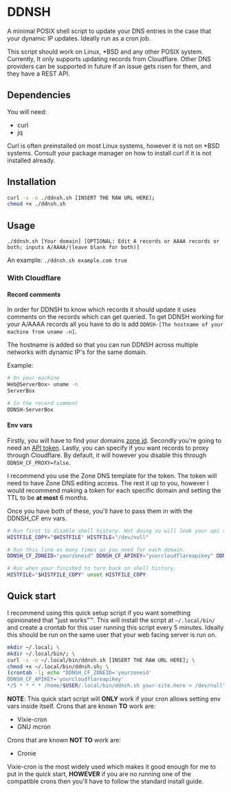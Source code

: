 # DDNSH

A minimal POSIX shell script to update your DNS entries in the case that your dynamic IP updates.
Ideally run as a cron job.

This script should work on Linux, *BSD and any other POSIX system.
Currently, It only supports updating records from Cloudflare. 
Other DNS providers can be supported in future if an issue gets risen for them, and they have a REST API.

## Dependencies

You will need:
- curl
- jq

Curl is often preinstalled on most Linux systems, however it is not on *BSD systems.
Consult your package manager on how to install curl if it is not installed already.

## Installation

```sh
curl -s -o ./ddnsh.sh [INSERT THE RAW URL HERE];
chmod +x ./ddnsh.sh
```

## Usage

`./ddnsh.sh [Your domain] [OPTIONAL: Edit A records or AAAA records or both; inputs A/AAAA/(leave blank for both)]`

An example:
`./ddnsh.sh example.com true`

### With Cloudflare

#### Record comments

In order for DDNSH to know which records it should update it uses comments on the records which can get queried.
To get DDNSH working for your A/AAAA records all you have to do is add `DDNSH-[The hostname of your machine from uname -n]`.

The hostname is added so that you can run DDNSH across multiple networks with dynamic IP's for the same domain.

Example:
```sh
# On your machine
Web@ServerBox> uname -n
ServerBox

# In the record comment
DDNSH-ServerBox
```

#### Env vars

Firstly, you will have to find your domains [zone id](https://developers.cloudflare.com/fundamentals/setup/find-account-and-zone-ids/).
Secondly you're going to need an [API token](https://dash.cloudflare.com/profile/api-tokens).
Lastly, you can specify if you want records to proxy through Cloudflare. By default, it will however you disable this through `DDNSH_CF_PROXY=false`.

I recommend you use the Zone DNS template for the token.
The token will need to have Zone DNS editing access.
The rest it up to you, however I would recommend making a token for each specific domain and setting the TTL to be **at most** 6 months.

Once you have both of these, you'll have to pass them in with the DDNSH_CF env vars.
```sh
# Run first to disable shell history. Not doing so will leak your api secrets in plaintext to $HISTFILE.
HISTFILE_COPY="$HISTFILE" HISTFILE="/dev/null"

# Run this line as many times as you need for each domain.
DDNSH_CF_ZONEID="yourzoneid" DDNSH_CF_APIKEY="yourcloudflareapikey" DDNSH_CF_PROXY=false ./ddnsh.sh args-here

# Run when your finished to turn back on shell history.
HISTFILE="$HISTFILE_COPY" unset HISTFILE_COPY
```

## Quick start

I recommend using this quick setup script if you want something opinionated that "just works"™.
This will install the script at `~/.local/bin/` and create a crontab for this user running this script every 5 minutes.
Ideally this should be run on the same user that your web facing server is run on.

```sh
mkdir ~/.local; \
mkdir ~/.local/bin/; \
curl -s -o ~/.local/bin/ddnsh.sh [INSERT THE RAW URL HERE]; \
chmod +x ~/.local/bin/ddnsh.sh; \
(crontab -l; echo "DDNSH_CF_ZONEID='yourzoneid'
DDNSH_CF_APIKEY='yourcloudflareapikey'
*/5 * * * * /home/$USER/.local/bin/ddnsh.sh your-site.here > /dev/null") | crontab -
```

**NOTE**: This quick start script will **ONLY** work if your cron allows setting env vars inside itself. 
Crons that are known **TO** work are:
- Vixie-cron
- GNU mcron

Crons that are known **NOT TO** work are:
- Cronie

Vixie-cron is the most widely used which makes it good enough for me to put in the quick start,
**HOWEVER** if you are no running one of the compatible crons then you'll have to follow the standard install guide.
